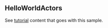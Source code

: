 ## HelloWorldActors

See [tutorial](https://microsoft.github.io/coyote/learn/tutorials/hello-world-actors) content that goes with this sample.